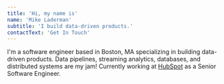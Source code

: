 ```yaml
---
title: 'Hi, my name is'
name: 'Mike Laderman'
subtitle: 'I build data-driven products.'
contactText: 'Get In Touch'
---
```


I'm a software engineer based in Boston, MA specializing in building data-driven products. Data pipelines, streaming analytics, databases, and distributed systems are my jam! Currently working at [HubSpot](https://www.hubspot.com/) as a Senior Software Engineer.
